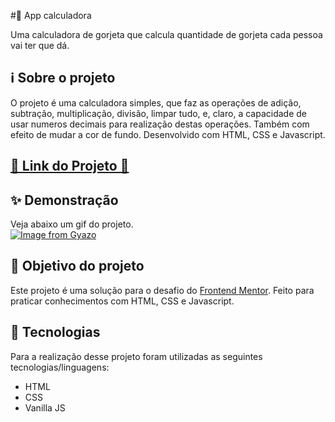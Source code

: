 #📲 App calculadora

Uma calculadora de gorjeta que calcula quantidade de gorjeta cada pessoa vai ter que dá.

## ℹ Sobre o projeto 
O projeto é uma calculadora simples, que faz as operações de adição, subtração, multiplicação, divisão, limpar tudo, e, claro, a capacidade de usar numeros decimais para realização destas operações. Também com efeito de mudar a cor de fundo. Desenvolvido com HTML, CSS e Javascript.

<h2 ><a href="https://vinicyusabreu.github.io/App_Calculadora/" target="_blank">🚀 Link do Projeto 🚀</a></h2>

## ✨ Demonstração    
Veja abaixo um gif do projeto.</br>
[![Image from Gyazo](https://i.gyazo.com/ad8a1a719c9adeacb18bbcddda2b27d1.gif)](https://gyazo.com/ad8a1a719c9adeacb18bbcddda2b27d1)

## 🎯 Objetivo do projeto
Este projeto é uma solução para o desafio do [Frontend Mentor](https://www.frontendmentor.io/challenges/calculator-app-9lteq5N29). 
Feito para praticar conhecimentos com HTML, CSS e Javascript.

## 🤖 Tecnologias 
Para a realização desse projeto foram utilizadas as seguintes tecnologias/linguagens: 
- HTML
- CSS
- Vanilla JS
